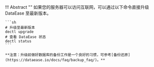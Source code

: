 
!!! Abstract ""
	如果您的服务器可以访问互联网，可以通过以下命令直接升级 DataEase 至最新版本。

	```sh
	# 升级至最新版本
	dectl upgrade
	# 查看 DataEase 状态
	dectl status
	```

	**注意：升级前做好数据库的备份工作是一个良好的习惯，可参考[备份还原](https://dataease.io/docs/faq/backup_faq/)。**